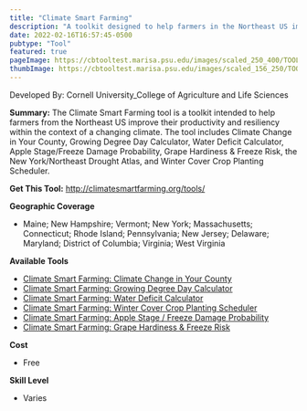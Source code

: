 ```yaml
---
title: "Climate Smart Farming"
description: "A toolkit designed to help farmers in the Northeast US improve their productivity and resiliency in the face climate change"
date: 2022-02-16T16:57:45-0500
pubtype: "Tool"
featured: true
pageImage: https://cbtooltest.marisa.psu.edu/images/scaled_250_400/TOOLID_39.0_ScreenCapture-1.png
thumbImage: https://cbtooltest.marisa.psu.edu/images/scaled_156_250/TOOLID_39.0_ScreenCapture-1.png
---
```

Developed By: Cornell University_College of Agriculture and Life Sciences

**Summary:** The Climate Smart Farming tool is a toolkit intended to help farmers from the Northeast US  improve their productivity and resiliency within the context of a changing climate. The tool includes Climate Change in Your County, Growing Degree Day Calculator, Water Deficit Calculator, Apple Stage/Freeze Damage Probability, Grape Hardiness & Freeze Risk, the New York/Northeast Drought Atlas, and Winter Cover Crop Planting Scheduler.

__**Get This Tool:**__ http://climatesmartfarming.org/tools/

__**Geographic Coverage**__
- Maine; New Hampshire; Vermont; New York; Massachusetts; Connecticut; Rhode Island; Pennsylvania; New Jersey; Delaware; Maryland; District of Columbia; Virginia; West Virginia

__**Available Tools**__
-  [Climate Smart Farming: Climate Change in Your County](https://cbtooltest.marisa.psu.edu/tools/page-tool39.1)
-  [Climate Smart Farming: Growing Degree Day Calculator](https://cbtooltest.marisa.psu.edu/tools/page-tool39.2)
-  [Climate Smart Farming: Water Deficit Calculator](https://cbtooltest.marisa.psu.edu/tools/page-tool39.3)
-  [Climate Smart Farming: Winter Cover Crop Planting Scheduler](https://cbtooltest.marisa.psu.edu/tools/page-tool39.4)
-  [Climate Smart Farming: Apple Stage / Freeze Damage Probability](https://cbtooltest.marisa.psu.edu/tools/page-tool39.5)
-  [Climate Smart Farming: Grape Hardiness & Freeze Risk](https://cbtooltest.marisa.psu.edu/tools/page-tool39.6)

__**Cost**__
- Free

__**Skill Level**__
- Varies
